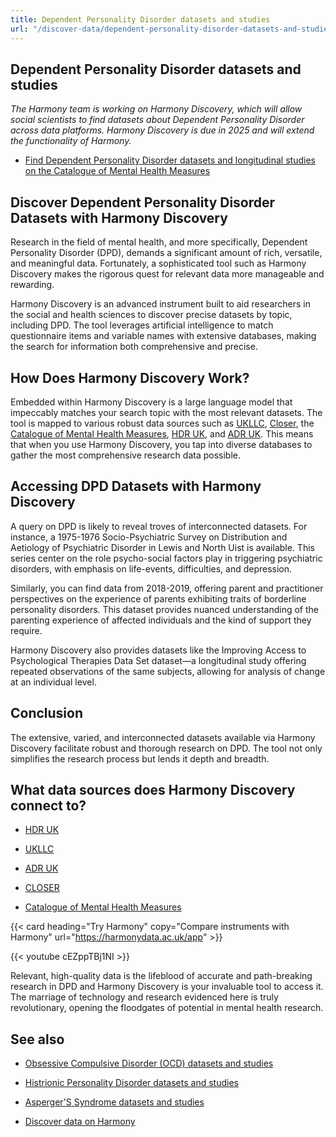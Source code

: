 ```yaml
---
title: Dependent Personality Disorder datasets and studies
url: "/discover-data/dependent-personality-disorder-datasets-and-studies"
---
```


## Dependent Personality Disorder datasets and studies

*The Harmony team is working on Harmony Discovery, which will allow social scientists to find datasets about Dependent Personality Disorder across data platforms. Harmony Discovery is due in 2025 and will extend the functionality of Harmony.*

* [Find Dependent Personality Disorder datasets and longitudinal studies on the Catalogue of Mental Health Measures](https://www.cataloguementalhealth.ac.uk/?content=search&query=Topic:dependent+personality+disorder)

## Discover Dependent Personality Disorder Datasets with Harmony Discovery

Research in the field of mental health, and more specifically, Dependent Personality Disorder (DPD), demands a significant amount of rich, versatile, and meaningful data. Fortunately, a sophisticated tool such as Harmony Discovery makes the rigorous quest for relevant data more manageable and rewarding.

Harmony Discovery is an advanced instrument built to aid researchers in the social and health sciences to discover precise datasets by topic, including DPD. The tool leverages artificial intelligence to match questionnaire items and variable names with extensive databases, making the search for information both comprehensive and precise.

## How Does Harmony Discovery Work?

Embedded within Harmony Discovery is a large language model that impeccably matches your search topic with the most relevant datasets. The tool is mapped to various robust data sources such as [UKLLC](https://explore.ukllc.ac.uk/), [Closer](https://www.closer.ac.uk/), the [Catalogue of Mental Health Measures](https://www.cataloguementalhealth.ac.uk/), [HDR UK](https://www.hdruk.ac.uk/), and [ADR UK](https://www.adruk.org/). This means that when you use Harmony Discovery, you tap into diverse databases to gather the most comprehensive research data possible.

## Accessing DPD Datasets with Harmony Discovery

A query on DPD is likely to reveal troves of interconnected datasets. For instance, a 1975-1976 Socio-Psychiatric Survey on Distribution and Aetiology of Psychiatric Disorder in Lewis and North Uist is available. This series center on the role psycho-social factors play in triggering psychiatric disorders, with emphasis on life-events, difficulties, and depression. 

Similarly, you can find data from 2018-2019, offering parent and practitioner perspectives on the experience of parents exhibiting traits of borderline personality disorders. This dataset provides nuanced understanding of the parenting experience of affected individuals and the kind of support they require. 

Harmony Discovery also provides datasets like the Improving Access to Psychological Therapies Data Set dataset—a longitudinal study offering repeated observations of the same subjects, allowing for analysis of change at an individual level.

## Conclusion

The extensive, varied, and interconnected datasets available via Harmony Discovery facilitate robust and thorough research on DPD. The tool not only simplifies the research process but lends it depth and breadth. 


## What data sources does Harmony Discovery connect to?

* [HDR UK](https://www.healthdatagateway.org/)

* [UKLLC](https://explore.ukllc.ac.uk)

* [ADR UK](https://www.adruk.org/data-access/data-catalogue/)

* [CLOSER](https://closer.ac.uk/)

* [Catalogue of Mental Health Measures](https://www.cataloguementalhealth.ac.uk/)

{{< card heading="Try Harmony" copy="Compare instruments with Harmony" url="https://harmonydata.ac.uk/app" >}}

{{< youtube cEZppTBj1NI >}}


Relevant, high-quality data is the lifeblood of accurate and path-breaking research in DPD and Harmony Discovery is your invaluable tool to access it. The marriage of technology and research evidenced here is truly revolutionary, opening the floodgates of potential in mental health research.

## See also

* [Obsessive Compulsive Disorder (OCD) datasets and studies](/discover-data/obsessive-compulsive-disorder-(ocd)-datasets-and-studies)

* [Histrionic Personality Disorder datasets and studies](/discover-data/histrionic-personality-disorder-datasets-and-studies)

* [Asperger'S Syndrome datasets and studies](/discover-data/asperger's-syndrome-datasets-and-studies)

* [Discover data on Harmony](/discover-data/)